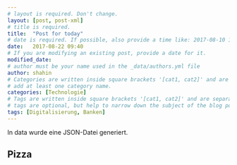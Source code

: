 ```yaml
---
# layout is required. Don't change.
layout: [post, post-xml]
# title is required.
title:  "Post for today"
# date is required. If possible, also provide a time like: 2017-08-10 10:25:00.
date:   2017-08-22 09:40
# If you are modifying an existing post, provide a date for it.
modified_date: 
# author must be your name used in the _data/authors.yml file
author: shahin
# Categories are written inside square brackets '[cat1, cat2]' and are separated by comma.
# add at least one category name.
categories: [Technologie]
# Tags are written inside square brackets '[cat1, cat2]' and are separated by comma.
# tags are optional, but help to narrow down the subject of the blog post
tags: [Digitalisierung, Banken]
---
```

In data wurde eine JSON-Datei generiert.

## Pizza

